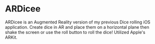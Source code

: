 # ARDicee
ARDicee is an Augmented Reality version of my previous Dice rolling iOS application. Create dice in AR and place them on a horizontal plane then shake the screen or use the roll button to roll the dice! Utilized Apple's ARKit.
